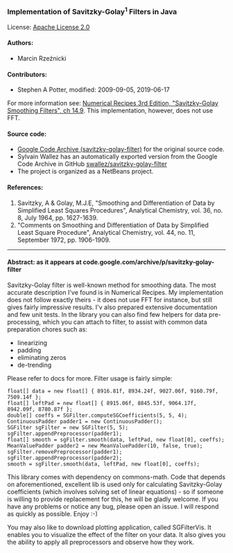 ### Implementation of Savitzky-Golay<sup>1</sup> Filters in Java

License: [Apache License 2.0](http://www.apache.org/licenses/LICENSE-2.0)

#### Authors:
* Marcin Rzeźnicki

#### Contributors:
* Stephen A Potter, modified: 2009-09-05, 2019-06-17

For more information see: [Numerical Recipes 3rd Edition, "Savitzky-Golay Smoothing Filters", ch 14.9](http://numerical.recipes/).
This implementation, however, does not use FFT.

#### Source code:
* [Google Code Archive (savitzky-golay-filter)](https://code.google.com/archive/p/savitzky-golay-filter/)
for the original source code.
* Sylvain Wallez has an automatically exported version from the Google Code Archive in GitHub
[swallez/savitzky-golay-filter](https://github.com/swallez/savitzky-golay-filter)
* The project is organized as a NetBeans project.

#### References:
1. Savitzky, A & Golay, M.J.E, "Smoothing and Differentiation of Data by Simplified Least
Squares Procedures", Analytical Chemistry, vol. 36, no. 8, July 1964, pp. 1627-1639.
2. "Comments on Smoothing and Differentiation of Data by Simplified Least Square
Procedure", Analytical Chemistry, vol. 44, no. 11, September 1972, pp. 1906-1909.

____

#### Abstract: as it appears at code.google.com/archive/p/savitzky-golay-filter

Savitzky-Golay filter is well-known method for smoothing data. The most accurate
description I've found is in Numerical Recipes. My implementation does not follow exactly
theirs - it does not use FFT for instance, but still gives fairly impressive results. I'v
also prepared extensive documentation and few unit tests. In the library you can also
find few helpers for data pre-processing, which you can attach to filter, to assist with
common data preparation chores such as:
* linearizing
* padding
* eliminating zeros
* de-trending

Please refer to docs for more. Filter usage is fairly simple:
```
float[] data = new float[] { 8916.81f, 8934.24f, 9027.06f, 9160.79f, 7509.14f };
float[] leftPad = new float[] { 8915.06f, 8845.53f, 9064.17f, 8942.09f, 8780.87f };
double[] coeffs = SGFilter.computeSGCoefficients(5, 5, 4);
ContinuousPadder padder1 = new ContinuousPadder();
SGFilter sgFilter = new SGFilter(5, 5);
sgFilter.appendPreprocessor(padder1);
float[] smooth = sgFilter.smooth(data, leftPad, new float[0], coeffs);
MeanValuePadder padder2 = new MeanValuePadder(10, false, true);
sgFilter.removePreprocessor(padder1); sgFilter.appendPreprocessor(padder2);
smooth = sgFilter.smooth(data, leftPad, new float[0], coeffs);
```

This library comes with dependency on commons-math. Code that depends on aforementioned,
excellent lib is used only for calculating Savitzky-Golay coefficients (which involves
solving set of linear equations) - so if someone is willing to provide replacement for
this, he will be gladly welcome. If you have any problems or notice any bug, please open
an issue. I will respond as quickly as possible. Enjoy :-)

You may also like to download plotting application, called SGFilterVis. It enables you to
visualize the effect of the filter on your data. It also gives you the ability to apply
all preprocessors and observe how they work.
